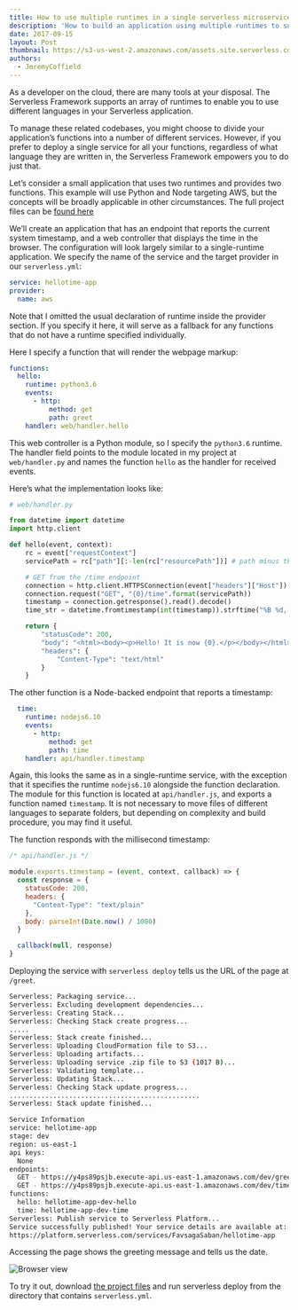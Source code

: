 ```yaml
---
title: How to use multiple runtimes in a single serverless microservice
description: 'How to build an application using multiple runtimes to supported mixed-language development with the Serverless Framework'
date: 2017-09-15
layout: Post
thumbnail: https://s3-us-west-2.amazonaws.com/assets.site.serverless.com/blog/runtimes-man.jpg
authors:
  - JeremyCoffield
---
```


As a developer on the cloud, there are many tools at your disposal. The Serverless Framework supports an array of runtimes to enable you to use different languages in your Serverless application.

To manage these related codebases, you might choose to divide your application’s functions into a number of different services. However, if you prefer to deploy a single service for all your functions, regardless of what language they are written in, the Serverless Framework empowers you to do just that.

Let’s consider a small application that uses two runtimes and provides two functions. This example will use Python and Node targeting AWS, but the concepts will be broadly applicable in other circumstances. The full project files can be [found here](https://github.com/serverless/examples/tree/master/aws-multiple-runtime) 

We’ll create an application that has an endpoint that reports the current system timestamp, and a web controller that displays the time in the browser. The configuration will look largely similar to a single-runtime application. We specify the name of the service and the target provider in our `serverless.yml`:

```yml
service: hellotime-app
provider:
  name: aws
```

Note that I omitted the usual declaration of runtime inside the provider section. If you specify it here, it will serve as a fallback for any functions that do not have a runtime specified individually.

Here I specify a function that will render the webpage markup:
```yml
functions:
  hello:
    runtime: python3.6
    events:
      - http:
          method: get
          path: greet
    handler: web/handler.hello
```

This web controller is a Python module, so I specify the `python3.6` runtime. The handler field points to the module located in my project at `web/handler.py` and names the function `hello` as the handler for received events.

Here’s what the implementation looks like:

```python
# web/handler.py

from datetime import datetime
import http.client

def hello(event, context):
    rc = event["requestContext"]
    servicePath = rc["path"][:-len(rc["resourcePath"])] # path minus the resource path '/greet'

    # GET from the /time endpoint
    connection = http.client.HTTPSConnection(event["headers"]["Host"])
    connection.request("GET", "{0}/time".format(servicePath))
    timestamp = connection.getresponse().read().decode()
    time_str = datetime.fromtimestamp(int(timestamp)).strftime("%B %d, %Y")

    return {
        "statusCode": 200,
        "body": "<html><body><p>Hello! It is now {0}.</p></body></html>".format(time_str),
        "headers": {
            "Content-Type": "text/html"
        }
    }
```

The other function is a Node-backed endpoint that reports a timestamp:

```yml
  time:
    runtime: nodejs6.10
    events:
      - http:
          method: get
          path: time
    handler: api/handler.timestamp
```


Again, this looks the same as in a single-runtime service, with the exception that it specifies the runtime `nodejs6.10` alongside the function declaration. The module for this function is located at `api/handler.js`, and exports a function named `timestamp`. It is not necessary to move files of different languages to separate folders, but depending on complexity and build procedure, you may find it useful.

The function responds with the millisecond timestamp:

```javascript
/* api/handler.js */

module.exports.timestamp = (event, context, callback) => {
  const response = {
    statusCode: 200,
    headers: {
      "Content-Type": "text/plain"
    },
    body: parseInt(Date.now() / 1000)
  }

  callback(null, response)
}
```

Deploying the service with `serverless deploy` tells us the URL of the page at `/greet`. 

```bash
Serverless: Packaging service...
Serverless: Excluding development dependencies...
Serverless: Creating Stack...
Serverless: Checking Stack create progress...
.....
Serverless: Stack create finished...
Serverless: Uploading CloudFormation file to S3...
Serverless: Uploading artifacts...
Serverless: Uploading service .zip file to S3 (1017 B)...
Serverless: Validating template...
Serverless: Updating Stack...
Serverless: Checking Stack update progress...
................................................
Serverless: Stack update finished...

Service Information
service: hellotime-app
stage: dev
region: us-east-1
api keys:
  None
endpoints:
  GET - https://y4ps89psjb.execute-api.us-east-1.amazonaws.com/dev/greet
  GET - https://y4ps89psjb.execute-api.us-east-1.amazonaws.com/dev/time
functions:
  hello: hellotime-app-dev-hello
  time: hellotime-app-dev-time
Serverless: Publish service to Serverless Platform...
Service successfully published! Your service details are available at:
https://platform.serverless.com/services/FavsagaSaban/hellotime-app
```

Accessing the page shows the greeting message and tells us the date.

![Browser view](https://s3-us-west-2.amazonaws.com/assets.site.serverless.com/blog/multi-language-serivce.png)

To try it out, download [the project files](https://github.com/serverless/examples/tree/master/aws-multiple-runtime) and run serverless deploy from the directory that contains `serverless.yml`.

